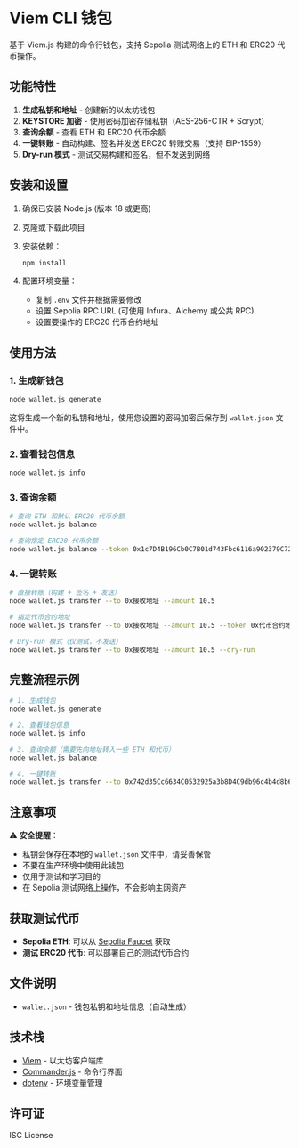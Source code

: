 # Viem CLI 钱包

基于 Viem.js 构建的命令行钱包，支持 Sepolia 测试网络上的 ETH 和 ERC20 代币操作。

## 功能特性

1. **生成私钥和地址** - 创建新的以太坊钱包
2. **KEYSTORE 加密** - 使用密码加密存储私钥（AES-256-CTR + Scrypt）
3. **查询余额** - 查看 ETH 和 ERC20 代币余额
4. **一键转账** - 自动构建、签名并发送 ERC20 转账交易（支持 EIP-1559）
5. **Dry-run 模式** - 测试交易构建和签名，但不发送到网络

## 安装和设置

1. 确保已安装 Node.js (版本 18 或更高)
2. 克隆或下载此项目
3. 安装依赖：
   ```bash
   npm install
   ```

4. 配置环境变量：
   - 复制 `.env` 文件并根据需要修改
   - 设置 Sepolia RPC URL (可使用 Infura、Alchemy 或公共 RPC)
   - 设置要操作的 ERC20 代币合约地址

## 使用方法

### 1. 生成新钱包
```bash
node wallet.js generate
```
这将生成一个新的私钥和地址，使用您设置的密码加密后保存到 `wallet.json` 文件中。

### 2. 查看钱包信息
```bash
node wallet.js info
```

### 3. 查询余额
```bash
# 查询 ETH 和默认 ERC20 代币余额
node wallet.js balance

# 查询指定 ERC20 代币余额
node wallet.js balance --token 0x1c7D4B196Cb0C7B01d743Fbc6116a902379C7238
```

### 4. 一键转账
```bash
# 直接转账（构建 + 签名 + 发送）
node wallet.js transfer --to 0x接收地址 --amount 10.5

# 指定代币合约地址
node wallet.js transfer --to 0x接收地址 --amount 10.5 --token 0x代币合约地址

# Dry-run 模式（仅测试，不发送）
node wallet.js transfer --to 0x接收地址 --amount 10.5 --dry-run
```

## 完整流程示例

```bash
# 1. 生成钱包
node wallet.js generate

# 2. 查看钱包信息
node wallet.js info

# 3. 查询余额（需要先向地址转入一些 ETH 和代币）
node wallet.js balance

# 4. 一键转账
node wallet.js transfer --to 0x742d35Cc6634C0532925a3b8D4C9db96c4b4d8b6 --amount 1.0
```

## 注意事项

⚠️ **安全提醒**：
- 私钥会保存在本地的 `wallet.json` 文件中，请妥善保管
- 不要在生产环境中使用此钱包
- 仅用于测试和学习目的
- 在 Sepolia 测试网络上操作，不会影响主网资产

## 获取测试代币

- **Sepolia ETH**: 可以从 [Sepolia Faucet](https://sepoliafaucet.com/) 获取
- **测试 ERC20 代币**: 可以部署自己的测试代币合约

## 文件说明

- `wallet.json` - 钱包私钥和地址信息（自动生成）

## 技术栈

- [Viem](https://viem.sh/) - 以太坊客户端库
- [Commander.js](https://github.com/tj/commander.js/) - 命令行界面
- [dotenv](https://github.com/motdotla/dotenv) - 环境变量管理

## 许可证

ISC License
